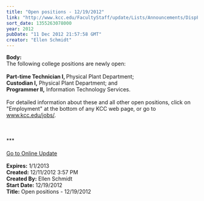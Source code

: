 ```yaml
---
title: "Open positions - 12/19/2012"
link: "http://www.kcc.edu/FacultyStaff/update/Lists/Announcements/DispForm.aspx?ID=934"
sort_date: 1355263078000
year: 2012
pubDate: "11 Dec 2012 21:57:58 GMT"
creator: "Ellen Schmidt"
---
```


<div><b>Body:</b> <div class="ExternalClass0B7B7C0C1F9C4D529610C788CFAB665D">
<div>
<div class="ExternalClass21D97A2301C3446F8646197CD5759CA0">
<div>The following college positions are newly open: </div>
<div><br /><strong>Part-time Technician I, </strong>Physical Plant Department;<br /><strong>Custodian I,</strong> Physical Plant Department; and<br /><strong>Programmer II,</strong> Information Technology Services.</div>
<div> </div>
<div>For detailed information about these and all other open positions, click on &quot;Employment&quot; at the bottom of any KCC web page, or go to <a href="/jobs"><a href="/jobs">www.kcc.edu/jobs/</a></a>.</div>
<div><font size="2"><br /></font><font size="2"></font> </div>
<div>
<div> </div>
<div>***</div>
<div> </div>
<div><a href="/FacultyStaff/update/Pages/dailyupdate.aspx">Go to Online Update</a></div><font size="2">
<div> </div></div></font></div></div></div></div>
<div><b>Expires:</b> 1/1/2013</div>
<div><b>Created:</b> 12/11/2012 3:57 PM</div>
<div><b>Created By:</b> Ellen Schmidt</div>
<div><b>Start Date:</b> 12/19/2012</div>
<div><b>Title:</b> Open positions - 12/19/2012</div>

